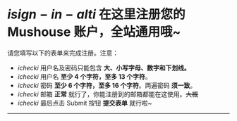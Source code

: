 # $i sign-in-alt i$ 在这里注册您的 Mushouse 账户，全站通用哦~
   
请您填写以下的表单来完成注册。注意：
- $i check i$ 用户名及密码只能包含 **大、小写字母、数字和下划线。**
- $i check i$ 用户名 **至少 4 个字符，至多 13 个字符**。
- $i check i$ 密码 **至少 6 个字符，至多 16 个字符**。两遍密码 **须一致**。
- $i check i$ 邮箱 **正常** 就行了，你能注册到的邮箱都能在这使用。~~大概~~
- $i check i$ 最后点击 Submit 按钮 **提交表单** 就行啦~

---